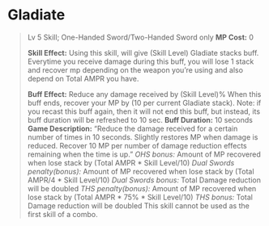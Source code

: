 # __Gladiate__ # 
>Lv 5 Skill; One-Handed Sword/Two-Handed Sword only
>**MP Cost:** 0
>
> **Skill Effect:**
> Using this skill, will give (Skill Level) Gladiate stacks buff.
> Everytime you receive damage during this buff, you will lose 1 stack and recover mp depending on the weapon you’re using and also depend on Total AMPR you have.
> 
> **Buff Effect:**
> Reduce any damage received by (Skill Level)%
> When this buff ends, recover your MP by (10 per current Gladiate stack). Note: if you recast this buff again, then it will not end this buff, but instead, its buff duration will be refreshed to 10 sec.
> **Buff Duration:** 10 seconds
> **Game Description:** “Reduce the damage received for a certain number of times in 10 seconds. Slightly restores MP when damage is reduced. Recover 10 MP per number of damage reduction effects remaining when the time is up.”
> *OHS bonus:* Amount of MP recovered when lose stack by (Total AMPR * Skill Level/10)
> *Dual Swords penalty(bonus):* Amount of MP recovered when lose stack by (Total AMPR/4 * Skill Level/10)
> *Dual Swords bonus:* Total Damage reduction will be doubled
> *THS penalty(bonus):* Amount of MP recovered when lose stack by (Total AMPR * 75% * Skill Level/10)
> *THS bonus:* Total Damage reduction will be doubled
> This skill cannot be used as the first skill of a combo.
